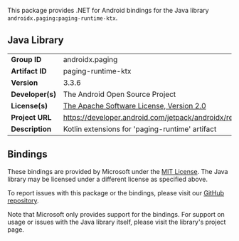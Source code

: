 This package provides .NET for Android bindings for the Java library `androidx.paging:paging-runtime-ktx`.

## Java Library

| | |
|-|-|
| **Group ID** | androidx.paging |
| **Artifact ID** | paging-runtime-ktx |
| **Version** | 3.3.6 |
| **Developer(s)** | The Android Open Source Project |
| **License(s)** | [The Apache Software License, Version 2.0](http://www.apache.org/licenses/LICENSE-2.0.txt) |
| **Project URL** | https://developer.android.com/jetpack/androidx/releases/paging#3.3.6 |
| **Description** | Kotlin extensions for &#x27;paging-runtime&#x27; artifact |

## Bindings

These bindings are provided by Microsoft under the [MIT License](https://opensource.org/licenses/MIT). The Java
library may be licensed under a different license as specified above.

To report issues with this package or the bindings, please visit our [GitHub repository](https://aka.ms/android-libraries).

Note that Microsoft only provides support for the bindings. For support on
usage or issues with the Java library itself, please visit the library's project page.
